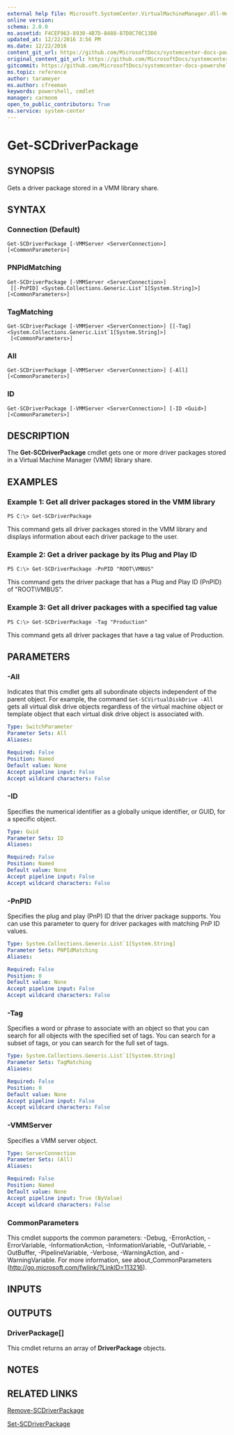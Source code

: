 ```yaml
---
external help file: Microsoft.SystemCenter.VirtualMachineManager.dll-Help.xml
online version: 
schema: 2.0.0
ms.assetid: F4CEF963-8930-4B7D-8488-87D8C70C13D0
updated_at: 12/22/2016 3:56 PM
ms.date: 12/22/2016
content_git_url: https://github.com/MicrosoftDocs/systemcenter-docs-powershell/blob/master/systemcenter-cmdlets/SystemCenter2016/VirtualMachineManager/vlatest/Get-SCDriverPackage.md
original_content_git_url: https://github.com/MicrosoftDocs/systemcenter-docs-powershell/blob/master/systemcenter-cmdlets/SystemCenter2016/VirtualMachineManager/vlatest/Get-SCDriverPackage.md
gitcommit: https://github.com/MicrosoftDocs/systemcenter-docs-powershell/blob/96e5647587661652225fbdd2c797cd4d59d542bc/systemcenter-cmdlets/SystemCenter2016/VirtualMachineManager/vlatest/Get-SCDriverPackage.md
ms.topic: reference
author: tarameyer
ms.author: cfreeman
keywords: powershell, cmdlet
manager: carmonm
open_to_public_contributors: True
ms.service: system-center
---
```


# Get-SCDriverPackage

## SYNOPSIS
Gets a driver package stored in a VMM library share.

## SYNTAX

### Connection (Default)
```
Get-SCDriverPackage [-VMMServer <ServerConnection>] [<CommonParameters>]
```

### PNPIdMatching
```
Get-SCDriverPackage [-VMMServer <ServerConnection>]
 [[-PnPID] <System.Collections.Generic.List`1[System.String]>] [<CommonParameters>]
```

### TagMatching
```
Get-SCDriverPackage [-VMMServer <ServerConnection>] [[-Tag] <System.Collections.Generic.List`1[System.String]>]
 [<CommonParameters>]
```

### All
```
Get-SCDriverPackage [-VMMServer <ServerConnection>] [-All] [<CommonParameters>]
```

### ID
```
Get-SCDriverPackage [-VMMServer <ServerConnection>] [-ID <Guid>] [<CommonParameters>]
```

## DESCRIPTION
The **Get-SCDriverPackage** cmdlet gets one or more driver packages stored in a Virtual Machine Manager (VMM) library share.

## EXAMPLES

### Example 1: Get all driver packages stored in the VMM library
```
PS C:\> Get-SCDriverPackage
```

This command gets all driver packages stored in the VMM library and displays information about each driver package to the user.

### Example 2: Get a driver package by its Plug and Play ID
```
PS C:\> Get-SCDriverPackage -PnPID "ROOT\VMBUS"
```

This command gets the driver package that has a Plug and Play ID (PnPID) of "ROOT\VMBUS".

### Example 3: Get all driver packages with a specified tag value
```
PS C:\> Get-SCDriverPackage -Tag "Production"
```

This command gets all driver packages that have a tag value of Production.

## PARAMETERS

### -All
Indicates that this cmdlet gets all subordinate objects independent of the parent object.
For example, the command `Get-SCVirtualDiskDrive -All` gets all virtual disk drive objects regardless of the virtual machine object or template object that each virtual disk drive object is associated with.

```yaml
Type: SwitchParameter
Parameter Sets: All
Aliases: 

Required: False
Position: Named
Default value: None
Accept pipeline input: False
Accept wildcard characters: False
```

### -ID
Specifies the numerical identifier as a globally unique identifier, or GUID, for a specific object.

```yaml
Type: Guid
Parameter Sets: ID
Aliases: 

Required: False
Position: Named
Default value: None
Accept pipeline input: False
Accept wildcard characters: False
```

### -PnPID
Specifies the plug and play (PnP) ID that the driver package supports.
You can use this parameter to query for driver packages with matching PnP ID values.

```yaml
Type: System.Collections.Generic.List`1[System.String]
Parameter Sets: PNPIdMatching
Aliases: 

Required: False
Position: 0
Default value: None
Accept pipeline input: False
Accept wildcard characters: False
```

### -Tag
Specifies a word or phrase to associate with an object so that you can search for all objects with the specified set of tags.
You can search for a subset of tags, or you can search for the full set of tags.

```yaml
Type: System.Collections.Generic.List`1[System.String]
Parameter Sets: TagMatching
Aliases: 

Required: False
Position: 0
Default value: None
Accept pipeline input: False
Accept wildcard characters: False
```

### -VMMServer
Specifies a VMM server object.

```yaml
Type: ServerConnection
Parameter Sets: (All)
Aliases: 

Required: False
Position: Named
Default value: None
Accept pipeline input: True (ByValue)
Accept wildcard characters: False
```

### CommonParameters
This cmdlet supports the common parameters: -Debug, -ErrorAction, -ErrorVariable, -InformationAction, -InformationVariable, -OutVariable, -OutBuffer, -PipelineVariable, -Verbose, -WarningAction, and -WarningVariable. For more information, see about_CommonParameters (http://go.microsoft.com/fwlink/?LinkID=113216).

## INPUTS

## OUTPUTS

### DriverPackage[]
This cmdlet returns an array of **DriverPackage** objects.

## NOTES

## RELATED LINKS

[Remove-SCDriverPackage](xref:SystemCenter2016/VirtualMachineManager/vlatest/Remove-SCDriverPackage.md)

[Set-SCDriverPackage](xref:SystemCenter2016/VirtualMachineManager/vlatest/Set-SCDriverPackage.md)

